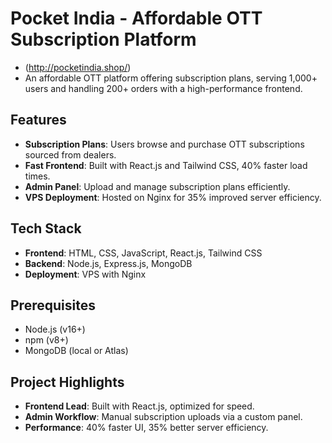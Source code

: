 # Pocket India - Affordable OTT Subscription Platform
- (http://pocketindia.shop/)
- An affordable OTT platform offering subscription plans, serving 1,000+ users and handling 200+ orders with a high-performance frontend.

## Features

- **Subscription Plans**: Users browse and purchase OTT subscriptions sourced from dealers.
- **Fast Frontend**: Built with React.js and Tailwind CSS, 40% faster load times.
- **Admin Panel**: Upload and manage subscription plans efficiently.
- **VPS Deployment**: Hosted on Nginx for 35% improved server efficiency.

## Tech Stack

- **Frontend**: HTML, CSS, JavaScript, React.js, Tailwind CSS
- **Backend**: Node.js, Express.js, MongoDB
- **Deployment**: VPS with Nginx

## Prerequisites

- Node.js (v16+)
- npm (v8+)
- MongoDB (local or Atlas)

## Project Highlights

- **Frontend Lead**: Built with React.js, optimized for speed.
- **Admin Workflow**: Manual subscription uploads via a custom panel.
- **Performance**: 40% faster UI, 35% better server efficiency.

